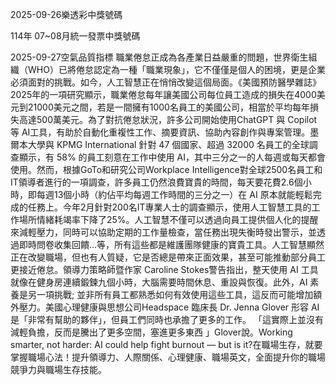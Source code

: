 
2025-09-26樂透彩中獎號碼

                                
114年 07~08月統一發票中獎號碼
                             
2025-09-27空氣品質指標
                              職業倦怠正成為各產業日益嚴重的問題，世界衛生組織（WHO）已將倦怠認定為一種「職業現象」，它不僅僅是個人的困境，更是企業必須面對的挑戰。如今，人工智慧正在悄悄改變這個局面。《美國預防醫學雜誌》2025年的一項研究顯示，職業倦怠每年讓美國公司每位員工造成的損失在4000美元到21000美元之間，若是一間擁有1000名員工的美國公司，相當於平均每年損失高達500萬美元。為了對抗倦怠狀況，許多公司開始使用ChatGPT 與 Copilot 等 AI工具，有助於自動化重複性工作、摘要資訊、協助內容創作與專案管理。墨爾本大學與 KPMG International 針對 47 個國家、超過 32000 名員工的全球調查顯示，有 58% 的員工刻意在工作中使用 AI，其中三分之一的人每週或每天都會使用。然而，根據GoTo和研究公司Workplace Intelligence對全球2500名員工和IT領導者進行的一項調查，許多員工仍然浪費寶貴的時間，每天要花費2.6個小時，即每週13個小時（約佔平均每週工作時間的三分之一）在 AI 原本就能輕鬆完成的任務上。今年2月針對200名IT專業人士的調查顯示，使用人工智慧工具的工作場所情緒耗竭率下降了25%。人工智慧不僅可以透過向員工提供個人化的提醒來減輕壓力，同時可以協助定期的工作量檢查，當任務出現失衡時發出警示，並透過即時問卷收集回饋…等，所有這些都是維護團隊健康的寶貴工具。人工智慧顯然正在改變職場，但也有人質疑，它是否總是帶來正面效果，甚至可能推動部分員工更接近倦怠。領導力策略師暨作家 Caroline Stokes警告指出，整天使用 AI 工具就像在健身房連續鍛鍊九個小時，大腦需要時間休息、重設與恢復。此外，AI 素養是另一項挑戰; 並非所有員工都熟悉如何有效使用這些工具，這反而可能增加額外壓力。美國心理健康與思想公司Headspace 臨床長 Dr. Jenna Glover 形容 AI是「非常有幫助的夥伴」，但員工們同時也承擔了更多的工作。 「這實際上並沒有減輕負擔，反而是騰出了更多空間，塞進更多東西 」Glover說。Working smarter, not harder: AI could help fight burnout — but is it?在職場生存，就要掌握職場心法！提升領導力、人際關係、心理健康、職場英文，全面提升你的職場競爭力與職場生存技能。